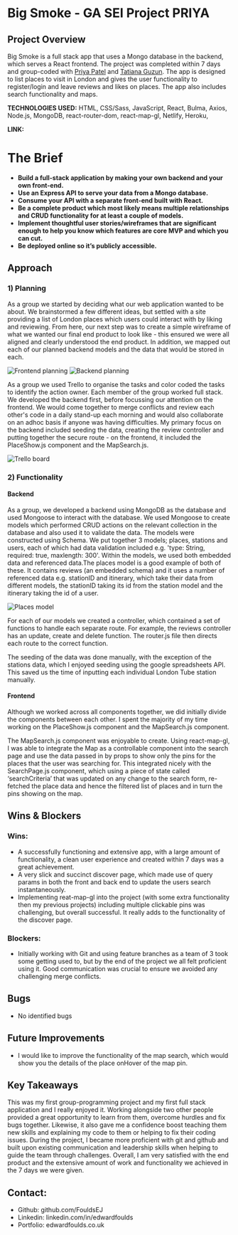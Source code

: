 # Big Smoke - GA SEI Project PRIYA

## Project Overview

Big Smoke is a full stack app that uses a Mongo database in the backend, which serves a React frontend. The project was completed within 7 days and group-coded with [Priya Patel](https://github.com/Pea75x) and [Tatiana Guzun](https://github.com/TatianaRG). The app is designed to list places to visit in London and gives the user functionality to register/login and leave reviews and likes on places. The app also includes search functionality and maps.

**TECHNOLOGIES USED:** HTML, CSS/Sass, JavaScript, React, Bulma, Axios, Node.js, MongoDB, react-router-dom, react-map-gl, Netlify, Heroku,

**LINK:**

# The Brief

- **Build a full-stack application by making your own backend and your own front-end.**
- **Use an Express API to serve your data from a Mongo database.**
- **Consume your API with a separate front-end built with React.**
- **Be a complete product which most likely means multiple relationships and CRUD functionality for at least a couple of models.**
- **Implement thoughtful user stories/wireframes that are significant enough to help you know which features are core MVP and which you can cut.**
- **Be deployed online so it’s publicly accessible.**

## Approach

### **1) Planning**

As a group we started by deciding what our web application wanted to be about. We brainstormed a few different ideas, but settled with a site providing a list of London places which users could interact with by liking and reviewing. From here, our next step was to create a simple wireframe of what we wanted our final end product to look like - this ensured we were all aligned and clearly understood the end product. In addition, we mapped out each of our planned backend models and the data that would be stored in each.

![Frontend planning](client/src/images/readme-images/frontend-planning.png)
![Backend planning](client/src/images/readme-images/frontend-planning.png)

As a group we used Trello to organise the tasks and color coded the tasks to identify the action owner. Each member of the group worked full stack. We developed the backend first, before focussing our attention on the frontend. We would come together to merge conflicts and review each other's code in a daily stand-up each morning and would also collaborate on an adhoc basis if anyone was having difficulties. My primary focus on the backend included seeding the data, creating the review controller and putting together the secure route - on the frontend, it included the PlaceShow.js component and the MapSearch.js.

![Trello board](client/src/images/readme-images/trello-board.png)

### **2) Functionality**

#### Backend

As a group, we developed a backend using MongoDB as the database and used Mongoose to interact with the database. We used Mongoose to create models which performed CRUD actions on the relevant collection in the database and also used it to validate the data. The models were constructed using Schema. We put together 3 models; places, stations and users, each of which had data validation included e.g. 'type: String, required: true, maxlength: 300'. Within the models, we used both embedded data and referenced data.The places model is a good example of both of these. It contains reviews (an embedded schema) and it uses a number of referenced data e.g. stationID and itinerary, which take their data from different models, the stationID taking its id from the station model and the itinerary taking the id of a user.

![Places model](client/src/images/readme-images/places-model.png)

For each of our models we created a controller, which contained a set of functions to handle each separate route. For example, the reviews controller has an update, create and delete function. The router.js file then directs each route to the correct function.

The seeding of the data was done manually, with the exception of the stations data, which I enjoyed seeding using the google spreadsheets API. This saved us the time of inputting each individual London Tube station manually.

#### Frontend

Although we worked across all components together, we did initially divide the components between each other. I spent the majority of my time working on the PlaceShow.js component and the MapSearch.js component.

The MapSearch.js component was enjoyable to create. Using react-map-gl, I was able to integrate the Map as a controllable component into the search page and use the data passed in by props to show only the pins for the places that the user was searching for. This integrated nicely with the SearchPage.js component, which using a piece of state called ‘searchCriteria’ that was updated on any change to the search form, re-fetched the place data and hence the filtered list of places and in turn the pins showing on the map.

## Wins & Blockers

### **Wins:**

- A successfully functioning and extensive app, with a large amount of functionality, a clean user experience and created within 7 days was a great achievement.
- A very slick and succinct discover page, which made use of query params in both the front and back end to update the users search instantaneously.
- Implementing reat-map-gl into the project (with some extra functionality then my previous projects) including multiple clickable pins was challenging, but overall successful. It really adds to the functionality of the discover page.

### **Blockers:**

- Initially working with Git and using feature branches as a team of 3 took some getting used to, but by the end of the project we all felt proficient using it. Good communication was crucial to ensure we avoided any challenging merge conflicts.

## Bugs

- No identified bugs

## Future Improvements

- I would like to improve the functionality of the map search, which would show you the details of the place onHover of the map pin.

## Key Takeaways

This was my first group-programming project and my first full stack application and I really enjoyed it. Working alongside two other people provided a great opportunity to learn from them, overcome hurdles and fix bugs together. Likewise, it also gave me a confidence boost teaching them new skills and explaining my code to them or helping to fix their coding issues. During the project, I became more proficient with git and github and built upon existing communication and leadership skills when helping to guide the team through challenges. Overall, I am very satisfied with the end product and the extensive amount of work and functionality we achieved in the 7 days we were given.

## Contact:

- Github: github.com/FouldsEJ
- Linkedin: linkedin.com/in/edwardfoulds
- Portfolio: edwardfoulds.co.uk
